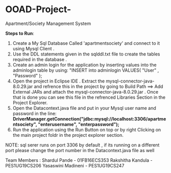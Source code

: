 # OOAD-Project-
Apartment/Society Management System

**Steps to Run**:
1) Create a My Sql Database Called 'apartmentsociety' and connect to it using Mysql Client .
2) Use the DDL statements given in the sqlddl.txt file to create the tables required in the database .
3) Create an admin login for the application by inserting values into the adminlogin table by using:
        "INSERT into adminlogin VALUES( "User" , "Password" );
4) Open the project in Eclipse IDE . Extract the mysql-connector-java-8.0.29.jar and refrence this in the project by going to
   Build Path ==> Add External JARs and attach the mysql-connector-java-8.0.29.jar . Once that is done you can see this file in      the refrenced Libraries Section in the Project Explorer.
5) Open the Datacontext.java file and put in your Mysql user name and password in the line:
     **DriverManager.getConnection("jdbc:mysql://localhost:3306/apartmentsociety", "enterusername", "enterpassword");**
6) Run the application using the Run Button on top or by right Clicking on the main project foldr in the project explorer section.

NOTE: sql serer runs on port 3306 by default , if its running on a different port please change the port number in the Datacontext.java file as well

Team Members :
Shardul Pande - 01FB16ECS353
Rakshitha Kandula - PES1UG19CS206
Yasaswini Madineni - PES1UG19CS247
